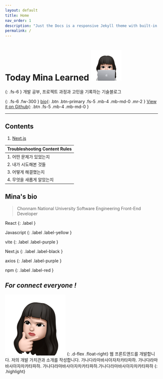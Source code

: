 ```yaml
---
layout: default
title: Home
nav_order: 1
description: "Just the Docs is a responsive Jekyll theme with built-in search that is easily customizable and hosted on GitHub Pages."
permalink: /
---
```


# Today Mina Learned <img src="./assets/images/profile-image.png" alt="profile Image" aria-label="profile Image" width="100" height="100">


{: .fs-6 }
개발 공부, 프로젝트 과정과 고민을 기록하는 기술블로그 

{: .fs-6 .fw-300 }
[bio](#minas-bio){: .btn .btn-primary .fs-5 .mb-4 .mb-md-0 .mr-2 }
[View it on Github](https://github.com/chaemina){: .btn .fs-5 .mb-4 .mb-md-0 }

---


## Contents

 

  1. [Next.js](http://127.0.0.1:4000/docs/nextjs/) 



| Troubleshooting Content Rules |
| :---------------------------- |
| 1. 어떤 문제가 있었는지       |
| 2. 내가 시도해본 것들         |
| 3. 어떻게 해결했는지          |
| 4. 무엇을 새롭게 알았는지     |


## Mina's bio

> Chonnam National University Software Engineering Front-End Developer

React
{: .label }

Javascript
{: .label .label-yellow }

vite
{: .label .label-purple }

Next.js
{: .label .label-black }

axios
{: .label .label-purple }

npm
{: .label .label-red }



## **_For connect everyone !_**
<img src="./assets/images/profile-icon.png" alt="profile Image" aria-label="profile Image" width="200rem" height="200rem">
{: .d-flex .float-right}
웹 프론트앤드를 개발합니다. 저의 개발 가치관과 소개를 작성합니다. 
가나다라마바사아자차카타파하. 가나다라마바사아자차카타파하. 가나다라마바사아자차카타파하.가나다라마바사아자차카타파하
{: .highlight}


<nav arial-label="Main" id="site-nav" class="site-nav">




